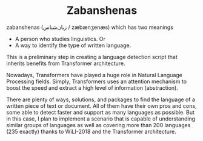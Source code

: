 <h1 align="center">Zabanshenas</h1>

zabanshenas (زبان‌شناس / zæbænʒenæs) which has two meanings
- A person who studies linguistics.
Or
- A way to identify the type of written language.

This is a preliminary step in creating a language detection script that inherits benefits from Transformer architecture. 

Nowadays, Transformers have played a huge role in Natural Language Processing fields. Simply, Transformers uses an attention mechanism to boost the speed and extract a high level of information (abstraction). 

There are plenty of ways, solutions, and packages to find the language of a written piece of text or document. All of them have their own pros and cons, some able to detect faster and support as many languages as possible. But in this case,  I plan to implement a scenario that is capable of understanding similar groups of languages as well as covering more than 200 languages (235 exactly) thanks to WiLI-2018 and the Transformer architecture.
